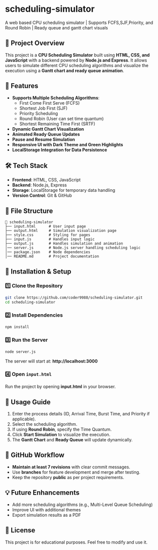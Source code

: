 # scheduling-simulator
A web based CPU scheduling simulator | Supports FCFS,SJF,Priority, and Round Robin | Ready queue and gantt chart visuals

## 📌 Project Overview
This project is a **CPU Scheduling Simulator** built using **HTML, CSS, and JavaScript** with a backend powered by **Node.js and Express**. It allows users to simulate different CPU scheduling algorithms and visualize the execution using a **Gantt chart and ready queue animation**.

## 🚀 Features
- **Supports Multiple Scheduling Algorithms**:
  - First Come First Serve (FCFS)
  - Shortest Job First (SJF)
  - Priority Scheduling
  - Round Robin (User can set time quantum)
  - Shortest Remaining Time First (SRTF)
- **Dynamic Gantt Chart Visualization**
- **Animated Ready Queue Updates**
- **Pause and Resume Simulation**
- **Responsive UI with Dark Theme and Green Highlights**
- **LocalStorage Integration for Data Persistence**

## 🛠️ Tech Stack
- **Frontend**: HTML, CSS, JavaScript
- **Backend**: Node.js, Express
- **Storage**: LocalStorage for temporary data handling
- **Version Control**: Git & GitHub

## 📂 File Structure
```
📂 scheduling-simulator
├── input.html      # User input page
├── output.html     # Simulation visualization page
├── style.css       # Styling for pages
├── input.js        # Handles input logic
├── output.js       # Handles simulation and animation
│── server.js       # Node.js server handling scheduling logic
│── package.json    # Node dependencies
│── README.md       # Project documentation
```

## 📌 Installation & Setup
### 1️⃣ Clone the Repository
```sh
git clone https://github.com/coder9988/scheduling-simulator.git
cd scheduling-simulator
```
### 2️⃣ Install Dependencies
```sh
npm install
```
### 3️⃣ Run the Server
```sh
node server.js
```
The server will start at: **http://localhost:3000**

### 4️⃣ Open `input.html`
Run the project by opening **input.html** in your browser.

## 🔧 Usage Guide
1. Enter the process details (ID, Arrival Time, Burst Time, and Priority if applicable).
2. Select the scheduling algorithm.
3. If using **Round Robin**, specify the Time Quantum.
4. Click **Start Simulation** to visualize the execution.
5. The **Gantt Chart** and **Ready Queue** will update dynamically.

## 📌 GitHub Workflow
- **Maintain at least 7 revisions** with clear commit messages.
- Use **branches** for feature development and merge after testing.
- Keep the repository **public** as per project requirements.

## 💡 Future Enhancements
- Add more scheduling algorithms (e.g., Multi-Level Queue Scheduling)
- Improve UI with additional themes
- Export simulation results as a PDF

## 📜 License
This project is for educational purposes. Feel free to modify and use it.

